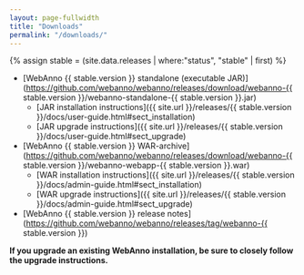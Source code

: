 ```yaml
---
layout: page-fullwidth
title: "Downloads"
permalink: "/downloads/"
---
```


{% assign stable = (site.data.releases | where:"status", "stable" | first) %}

* [WebAnno {{ stable.version }} standalone (executable JAR)](https://github.com/webanno/webanno/releases/download/webanno-{{ stable.version }}/webanno-standalone-{{ stable.version }}.jar)
    * [JAR installation instructions]({{ site.url }}/releases/{{ stable.version }}/docs/user-guide.html#sect_installation) 
    * [JAR upgrade instructions]({{ site.url }}/releases/{{ stable.version }}/docs/user-guide.html#sect_upgrade) 
* [WebAnno {{ stable.version }} WAR-archive](https://github.com/webanno/webanno/releases/download/webanno-{{ stable.version }}/webanno-webapp-{{ stable.version }}.war)
    * [WAR installation instructions]({{ site.url }}/releases/{{ stable.version }}/docs/admin-guide.html#sect_installation)
    * [WAR upgrade instructions]({{ site.url }}/releases/{{ stable.version }}/docs/admin-guide.html#sect_upgrade)
* [WebAnno {{ stable.version }} release notes](https://github.com/webanno/webanno/releases/tag/webanno-{{ stable.version }})

**If you upgrade an existing WebAnno installation, be sure to closely follow the upgrade instructions.**